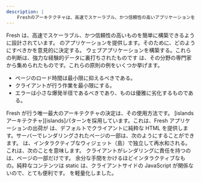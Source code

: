 ```yaml
---
description: |
    Freshのアーキテクチャは、高速でスケーラブル、かつ信頼性の高いアプリケーションを簡単に構築できるように設計されています。
---
```


Fresh は、高速でスケーラブル、かつ信頼性の高いものを簡単に構築できるように設計されています。
のアプリケーションを提供します。そのために、どのようにすべきかを意見的に決定する。
ウェブアプリケーションを構築する。これらの判断は、強力な経験的データに裏打ちされたものです
は、その分野の専門家から集められたものです。これらの原則の例をいくつか挙げます。

-   ページのロード時間は最小限に抑えるべきである。
-   クライアントが行う作業を最小限にする。
-   エラーは小さな爆発半径であるべきであり、ものは優雅に劣化するものである。

Fresh が行う唯一最大のアーキテクチャの決定は、その使用方法です。
[islands アーキテクチャ][islands]パターンを採用しています。これは、Fresh アプリケーションの出荷が
は、デフォルトでクライアントに純粋な HTML を提供します。サーバーでレンダリングされたページの一部は、次のようにすることができます。
は、インタラクティブなウィジェット（島）で独立して再水和される。これは、次のことを意味します。
クライアントがレンダリングに責任を持つのは、ページの一部だけです。
余分な手間をかけるほどインタラクティブなもの。純粋なコンテンツは
static は、クライアントサイドの JavaScript が関係ないので、とても便利です。
を軽量化しました。

<!-- TODO(lucacasonato): リクエスト処理、フォームアクションなどを詳しく説明する。-->

[島々]: https://www.patterns.dev/posts/islands-architecture/
